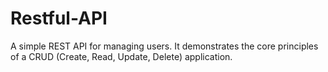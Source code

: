# Restful-API
A simple REST API for managing users. It demonstrates the core principles of a CRUD (Create, Read, Update, Delete) application.
